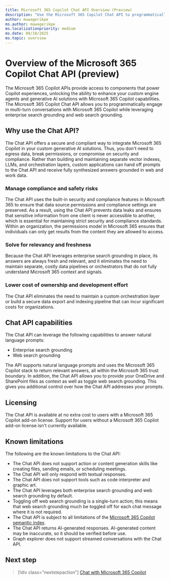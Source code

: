 ```yaml
---
title: Microsoft 365 Copilot Chat API Overview (Preview)
description: "Use the Microsoft 365 Copilot Chat API to programmatically start and continue conversations with Microsoft 365 Copilot."
author: muwagerikpe
ms.author: muwagerikpe
ms.localizationpriority: medium
ms.date: 09/18/2025
ms.topic: overview
---
```


# Overview of the Microsoft 365 Copilot Chat API (preview)

The Microsoft 365 Copilot APIs provide access to components that power Copilot experiences, unlocking the ability to enhance your custom engine agents and generative AI solutions with Microsoft 365 Copilot capabilities. The Microsoft 365 Copilot Chat API allows you to programmatically engage in multi-turn conversations with Microsoft 365 Copilot while leveraging enterprise search grounding and web search grounding.

## Why use the Chat API?

The Chat API offers a secure and compliant way to integrate Microsoft 365 Copilot in your custom generative AI solutions. Thus, you don't need to egress data, break permissions, or compromise on security and compliance. Rather than building and maintaining separate vector indexes, LLMs, and orchestration layers, custom applications can hand off prompts to the Chat API and receive fully synthesized answers grounded in web and work data.

### Manage compliance and safety risks

The Chat API uses the built-in security and compliance features in Microsoft 365 to ensure that data source permissions and compliance settings are preserved. As a result, using the Chat API prevents data leaks and ensures that sensitive information from one client is never accessible to another, which is essential for maintaining strict security and compliance standards. Within an organization, the permissions model in Microsoft 365 ensures that individuals can only get results from the content they are allowed to access.

### Solve for relevancy and freshness

Because the Chat API leverages enterprise search grounding in place, its answers are always fresh and relevant, and it eliminates the need to maintain separate, costly data pipelines or orchestrators that do not fully understand Microsoft 365 context and signals.

### Lower cost of ownership and development effort

The Chat API eliminates the need to maintain a custom orchestration layer or build a secure data export and indexing pipeline that can incur significant costs for organizations.

## Chat API capabilities

The Chat API can leverage the following capabilities to answer natural language prompts:

- Enterprise search grounding
- Web search grounding

The API supports natural language prompts and uses the Microsoft 365 Copilot stack to return relevant answers, all within the Microsoft 365 trust boundary. In addition, the Chat API allows you to provide your OneDrive and SharePoint files as context as well as toggle web search grounding. This gives you additional control over how the Chat API addresses your prompts.

## Licensing

The Chat API is available at no extra cost to users with a Microsoft 365 Copilot add-on license. Support for users without a Microsoft 365 Copilot add-on license isn't currently available.

## Known limitations

The following are the known limitations to the Chat API:

- The Chat API does not support action or content generation skills like creating files, sending emails, or scheduling meetings.
- The Chat API will only respond with textual responses.
- The Chat API does not support tools such as code interpreter and graphic art.
- The Chat API leverages both enterprise search grounding and web search grounding by default.
- Toggling off web search grounding is a single-turn action; this means that web search grounding much be toggled off for each chat message where it is not required.
- The Chat API is subject to all limitations of the [Microsoft 365 Copilot semantic index](/microsoftsearch/semantic-index-for-copilot).
- The Chat API returns AI-generated responses. AI-generated content may be inaccurate, so it should be verified before use.
- Graph explorer does not support streamed conversations with the Chat API.

## Next step

> [!div class="nextstepaction"]
> [Chat with Microsoft 365 Copilot](copilotroot-conversations.md)
